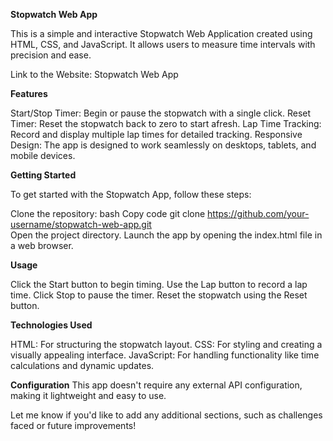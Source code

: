 **Stopwatch Web App**

This is a simple and interactive Stopwatch Web Application created using HTML, CSS, and JavaScript. It allows users to measure time intervals with precision and ease.

Link to the Website: Stopwatch Web App

**Features**

Start/Stop Timer: Begin or pause the stopwatch with a single click.
Reset Timer: Reset the stopwatch back to zero to start afresh.
Lap Time Tracking: Record and display multiple lap times for detailed tracking.
Responsive Design: The app is designed to work seamlessly on desktops, tablets, and mobile devices.

**Getting Started**

To get started with the Stopwatch App, follow these steps:

Clone the repository:
bash
Copy code
git clone https://github.com/your-username/stopwatch-web-app.git  
Open the project directory.
Launch the app by opening the index.html file in a web browser.

**Usage**

Click the Start button to begin timing.
Use the Lap button to record a lap time.
Click Stop to pause the timer.
Reset the stopwatch using the Reset button.

**Technologies Used**

HTML: For structuring the stopwatch layout.
CSS: For styling and creating a visually appealing interface.
JavaScript: For handling functionality like time calculations and dynamic updates.

**Configuration**
This app doesn't require any external API configuration, making it lightweight and easy to use.

Let me know if you'd like to add any additional sections, such as challenges faced or future improvements!
